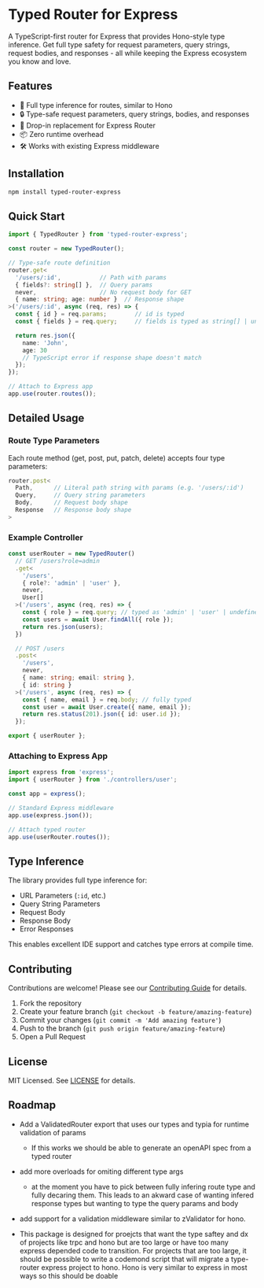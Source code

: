 # Typed Router for Express

A TypeScript-first router for Express that provides Hono-style type inference. Get full type safety for request parameters, query strings, request bodies, and responses - all while keeping the Express ecosystem you know and love.

## Features

- 🎯 Full type inference for routes, similar to Hono
- 🔒 Type-safe request parameters, query strings, bodies, and responses
- 🔌 Drop-in replacement for Express Router
- 📦 Zero runtime overhead
- 🛠 Works with existing Express middleware

## Installation

```bash
npm install typed-router-express
```

## Quick Start

```typescript
import { TypedRouter } from 'typed-router-express';

const router = new TypedRouter();

// Type-safe route definition
router.get<
  '/users/:id',           // Path with params
  { fields?: string[] },  // Query params
  never,                  // No request body for GET
  { name: string; age: number }  // Response shape
>('/users/:id', async (req, res) => {
  const { id } = req.params;        // id is typed
  const { fields } = req.query;     // fields is typed as string[] | undefined

  return res.json({
    name: 'John',
    age: 30
    // TypeScript error if response shape doesn't match
  });
});

// Attach to Express app
app.use(router.routes());
```

## Detailed Usage

### Route Type Parameters

Each route method (get, post, put, patch, delete) accepts four type parameters:

```typescript
router.post<
  Path,      // Literal path string with params (e.g. '/users/:id')
  Query,     // Query string parameters
  Body,      // Request body shape
  Response   // Response body shape
>
```

### Example Controller

```typescript
const userRouter = new TypedRouter()
  // GET /users?role=admin
  .get<
    '/users',
    { role?: 'admin' | 'user' },
    never,
    User[]
  >('/users', async (req, res) => {
    const { role } = req.query; // typed as 'admin' | 'user' | undefined
    const users = await User.findAll({ role });
    return res.json(users);
  })

  // POST /users
  .post<
    '/users',
    never,
    { name: string; email: string },
    { id: string }
  >('/users', async (req, res) => {
    const { name, email } = req.body; // fully typed
    const user = await User.create({ name, email });
    return res.status(201).json({ id: user.id });
  });

export { userRouter };
```

### Attaching to Express App

```typescript
import express from 'express';
import { userRouter } from './controllers/user';

const app = express();

// Standard Express middleware
app.use(express.json());

// Attach typed router
app.use(userRouter.routes());
```

## Type Inference

The library provides full type inference for:

- URL Parameters (`:id`, etc.)
- Query String Parameters
- Request Body
- Response Body
- Error Responses

This enables excellent IDE support and catches type errors at compile time.

## Contributing

Contributions are welcome! Please see our [Contributing Guide](CONTRIBUTING.md) for details.

1. Fork the repository
2. Create your feature branch (`git checkout -b feature/amazing-feature`)
3. Commit your changes (`git commit -m 'Add amazing feature'`)
4. Push to the branch (`git push origin feature/amazing-feature`)
5. Open a Pull Request

## License

MIT Licensed. See [LICENSE](LICENSE) for details.

## Roadmap

* Add a ValidatedRouter export that uses our types and typia for runtime validation of params
    * If this works we should be able to generate an openAPI spec from a typed router

* add more overloads for omiting different type args
  * at the moment you have to pick between fully infering route type and fully decaring them. This leads to an akward case of wanting infered response types but wanting to type the query params and body

* add support for a validation middleware similar to zValidator for hono.

* This package is designed for proejcts that want the type saftey and dx of projects like trpc and hono but are too large or have too many express depended code to transition. For projects that are too large, it should be possible to write a codemond script that will migrate a type-router express project to hono. Hono is very similar to express in most ways so this should be doable